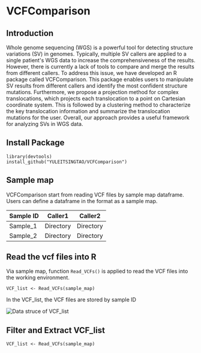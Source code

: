 # VCFComparison

## Introduction

Whole genome sequencing (WGS) is a powerful tool for detecting structure variations (SV) in genomes. Typically, multiple SV callers are applied to a single patient's WGS data to increase the comprehensiveness of the results. However, there is currently a lack of tools to compare and merge the results from different callers. To address this issue, we have developed an R package called VCFComparison. This package enables users to manipulate SV results from different callers and identify the most confident structure mutations. Furthermore, we propose a projection method for complex translocations, which projects each translocation to a point on Cartesian coordinate system. This is followed by a clustering method to characterize the key translocation information and summarize the translocation mutations for the user. Overall, our approach provides a useful framework for analyzing SVs in WGS data.

## Install Package

```
library(devtools)
install_github("YULEITSINGTAO/VCFComparison")
```

## Sample map

VCFComparison start from reading VCF files by sample map dataframe. Users can define a dataframe in the format as a sample map.  

| Sample ID  | Caller1 |Caller2|
| ------------- | ------------- | ------------- | 
| Sample_1  | Directory  | Directory |
| Sample_2  | Directory  | Directory |

## Read the vcf files into R
Via sample map, function `Read_VCFs()` is applied to read the VCF files into the working environment. 

```
VCF_list <- Read_VCFs(sample_map)
```
In the VCF_list, the VCF files are stored by sample ID

![Data struce of VCF_list](./Figures/VCF_Structure_List.png)


## Filter and Extract VCF_list 
```
VCF_list <- Read_VCFs(sample_map)
```
